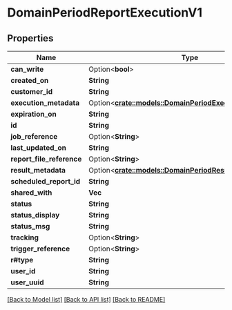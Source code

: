 # DomainPeriodReportExecutionV1

## Properties

Name | Type | Description | Notes
------------ | ------------- | ------------- | -------------
**can_write** | Option<**bool**> |  | [optional]
**created_on** | **String** |  | 
**customer_id** | **String** |  | 
**execution_metadata** | Option<[**crate::models::DomainPeriodExecutionMetadataV1**](domain.ExecutionMetadataV1.md)> |  | [optional]
**expiration_on** | **String** |  | 
**id** | **String** |  | 
**job_reference** | Option<**String**> |  | [optional]
**last_updated_on** | **String** |  | 
**report_file_reference** | Option<**String**> |  | [optional]
**result_metadata** | Option<[**crate::models::DomainPeriodResultMetadata**](domain.ResultMetadata.md)> |  | [optional]
**scheduled_report_id** | **String** |  | 
**shared_with** | **Vec<String>** |  | 
**status** | **String** |  | 
**status_display** | **String** |  | 
**status_msg** | **String** |  | 
**tracking** | Option<**String**> |  | [optional]
**trigger_reference** | Option<**String**> |  | [optional]
**r#type** | **String** |  | 
**user_id** | **String** |  | 
**user_uuid** | **String** |  | 

[[Back to Model list]](../README.md#documentation-for-models) [[Back to API list]](../README.md#documentation-for-api-endpoints) [[Back to README]](../README.md)


